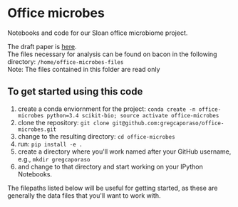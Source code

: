 # Office microbes
Notebooks and code for our Sloan office microbiome project.

The draft paper is [here](https://docs.google.com/document/d/1Ps__dRQZOqjwMqYOSHAzqt7NXNUnJ2G6mVw4Jb-f-Pk/edit#).  
The files necessary for analysis can be found on bacon in the following directory: `/home/office-microbes-files`  
Note: The files contained in this folder are read only 
## To get started using this code
 1. create a conda enviornment for the project: ``conda create -n office-microbes python=3.4 scikit-bio; source activate office-microbes``
 2. clone the repository: ``git clone git@github.com:gregcaporaso/office-microbes.git``
 3. change to the resulting directory: ``cd office-microbes``
 4. run: ``pip install -e .``
 5. create a directory where you'll work named after your GitHub username, e.g., ``mkdir gregcaporaso``
 6. and change to that directory and start working on your IPython Notebooks. 

The filepaths listed below will be useful for getting started, as these are generally the data files that you'll want to work with. 
